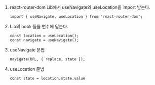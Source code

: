 1. react-router-dom Lib에서 useNavigate와 useLocation을 import 받는다.

    ```
    import { useNavigate, useLocation } from 'react-router-dom';
    ```

2. Lib의 hook 들을 변수에 담는다.

    ```
    const location = useLocation();
    const navigate = useNavigate();
    ```

3. useNavigate 문법

    ```
    navigate(URL, { replace, state });
    ```

4. useLocation 문법

    ```
    const state = location.state.value
    ```
